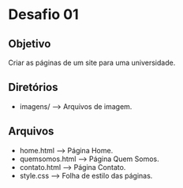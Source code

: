 # Desafio 01

## Objetivo

Criar as páginas de um site para uma universidade.

## Diretórios
- imagens/ --> Arquivos de imagem.

## Arquivos
- home.html --> Página Home.
- quemsomos.html --> Página Quem Somos.
- contato.html --> Página Contato.
- style.css --> Folha de estilo das páginas.